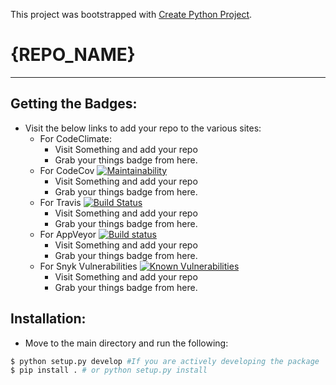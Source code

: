This project was bootstrapped with [Create Python Project](https://github.com/DumbMachine/create-python-project).

# {REPO_NAME}
----

## Getting the Badges:
- Visit the below links to add your repo to the various sites:
	- For CodeClimate:
		- Visit Something and add your repo
		- Grab your things badge from here.
	- For CodeCov [![Maintainability](https://api.codeclimate.com/v1/badges/3fa9da9a5e4e670d56bf/maintainability)](https://codeclimate.com/github/DumbMachine/create-python-project/maintainability)
		- Visit Something and add your repo
		- Grab your things badge from here.
	- For Travis [![Build Status](https://travis-ci.org/DumbMachine/create-python-project.svg?branch=master)](https://travis-ci.org/DumbMachine/create-python-project)
		- Visit Something and add your repo
		- Grab your things badge from here.
	- For AppVeyor [![Build status](https://ci.appveyor.com/api/projects/status/r73kob46x7rv690y?svg=true)](https://ci.appveyor.com/project/DumbMachine/create-python-project)
		- Visit Something and add your repo
		- Grab your things badge from here.
	- For Snyk Vulnerabilities [![Known Vulnerabilities](https://snyk.io/test/github/DumbMachine/create-python-project/badge.svg?targetFile=requirements.txt)](https://snyk.io/test/github/DumbMachine/create-python-project?targetFile=requirements.txt)
		- Visit Something and add your repo
		- Grab your things badge from here.
## Installation:
- Move to the main directory and run the following:
```bash
$ python setup.py develop #If you are actively developing the package
$ pip install . # or python setup.py install
```
